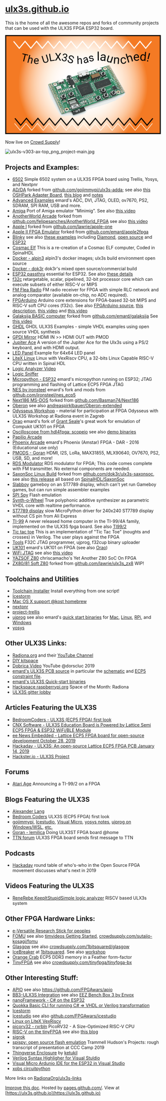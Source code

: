 # [ulx3s.github.io](https://ulx3s.github.io)

This is the home of all the awesome repos and forks of community projects that can be used with the ULX3S FPGA ESP32 board.

[![ULX3S-launch-orange](./images/ULX3S-launch-orange.png)](https://www.crowdsupply.com/radiona/ulx3s)

Now live on [Crowd Supply](https://www.crowdsupply.com/radiona/ulx3s)!

![ulx3s-v303-ax-top_png_project-main.jpg](./images/ulx3s-v303-ax-top_png_project-main.jpg )

## Projects and Examples:

* [6502](https://github.com/emeb/ulx3s_6502) Simple 6502 system on a ULX3S FPGA board using Trellis, Yosys, and Nextpnr
* [AD/DA](https://github.com/ulx3s/ulx3s-adda) forked from [github.com/gojimmypi/ulx3s-adda](https://github.com/gojimmypi/ulx3s-adda); see also [this OSHPark Adapter Board](https://oshpark.com/shared_projects/oRTuqkeG), [this blog](https://gojimmypi.blogspot.com/2018/06/ad9280-ad9708-ad-da-module-for-ax.html) and [notes](https://gojimmypi.blogspot.com/2019/03/ulx3s-sdr-with-alinx-adda.html) 
* [Advanced Examples](https://github.com/emard/ulx3s-misc) emard's ADC, DVI, JTAG, OLED, ov7670, PS2, SDRAM, SPI RAM, USB and more. 
* [Amiga](https://github.com/emard/Minimig_ECS) Port of Amiga emulator "Minimig". See also [this video](https://www.youtube.com/watch?v=q0nysMydf4I)
* [AnotherWorld Arcade](https://github.com/ulx3s/AnotherWorld_FPGA) forked from [github.com/felipesanches/AnotherWorld_FPGA](https://github.com/felipesanches/AnotherWorld_FPGA) see also [this video](https://www.youtube.com/watch?v=hFxIBoNP-_s)
* [Apple I](https://github.com/emard/apple-one) forked from [github.com/lawrie/apple-one](https://github.com/lawrie/apple-one)
* [Apple II FPGA Emulator](https://github.com/ulx3s/apple2fpga/blob/master/README) forked from [github.com/emard/apple2fpga](https://github.com/emard/apple2fpga)
* [Blinky](https://github.com/DoctorWkt/ULX3S-Blinky) see also [these examples](https://github.com/emard/ulx3s-examples/tree/master/blinky) including [Diamond](https://github.com/emard/ulx3s-examples/blob/master/blinky/Diamond/README.md), [open source](https://github.com/emard/ulx3s-examples/blob/master/blinky/OpenSource/README.md) and [ESP32](https://github.com/emard/ulx3s-examples/tree/master/blinky/ESP32)
* [Cosmac Elf](https://github.com/lawrie/FPGACosmacELF/tree/master/ulx3s) This is a re-creation of a Cosmac ELF computer, Coded in SpinalHDL
* [Docker - alpin3](https://github.com/alpin3/ulx3s) alpin3's docker images; ulx3s build environment open source
* [Docker - dok3r](https://github.com/dok3r/ulx3s-build) dok3r's mixed open source/commercial build
* [ESP32 passthru](https://github.com/emard/ulx3s-passthru) essential for ESP32. See also [these details](https://github.com/ulx3s/ulx3s-examples/blob/master/passthru/README.md)
* [f32c](https://github.com/f32c/f32c) retargetable, scalar, pipelined, 32-bit processor core which can execute subsets of either RISC-V or MIPS
* [FM Flea Radio](https://github.com/emard/flearadio) FM radio receiver for FPGA with simple RLC network and analog comparator (available on-chip, no ADC required).
* [FPGArduino](https://github.com/f32c/fpgarduino) Arduino core extensions for FPGA-based 32-bit MIPS and RISC-V soft CPU cores (f32c). See also [FPGArduino source](https://github.com/f32c/arduino), [this description](http://www.nxlab.fer.hr/fpgarduino/), [this video](https://www.youtube.com/watch?v=2DlkXjZnMjc) and [this video](https://www.youtube.com/watch?v=Q5GEMc2oYsw)
* [Galaksija BASIC computer](https://github.com/ulx3s/galaksija) forked from [github.com/emard/galaksija](https://github.com/emard/galaksija) See [this video](https://www.youtube.com/watch?v=CR-pVxN-08k)
* [GHDL](https://github.com/kost/ulx3s-ghdl-examples) GHDL ULX3S Examples - simple VHDL examples using open source VHDL synthesis
* [GPDI Mirror](https://github.com/goran-mahovlic/GPDI_mirror) HDMI IN >> HDMI OUT with PMOD
* [Jupiter Ace](https://github.com/emard/jupiter_ace) A version of the Jupiter Ace for the Ulx3s using a PS/2 keyboard, and with HDMI output.
* [LED Panel](https://github.com/goran-mahovlic/prjtrellis-led64x64) Example for 64x64 LED panel
* [LiteX Linux](https://github.com/litex-hub/linux-on-litex-vexriscv/tree/master/prog) Linux with VexRiscv CPU, a 32-bits Linux Capable RISC-V CPU written in Spinal HDL
* [Logic Analyzer Video](https://www.youtube.com/watch?v=I_yYem0Nowc)
* [Logic Sniffer](https://github.com/lawrie/Ice40LogicSniffer/tree/master/ulx3s)
* [Micropython - ESP32](https://github.com/emard/esp32ecp5) emard's micropython running on ESP32; JTAG programming and flashing of Lattice ECP5 FPGA JTAG
* [NES by ironsteel](https://github.com/emard/nes_ecp5) emard's fork and mods from [github.com/ironsteel/nes_ecp5](https://github.com/ironsteel/nes_ecp5)
* [Next186 MS-DOS](https://github.com/emard/Next186) forked from [github.com/Basman74/Next186](https://github.com/Basman74/Next186)
* [Oberon](https://github.com/emard/oberon) see also [andreaspirklbauer/Oberon-extended](https://github.com/andreaspirklbauer/Oberon-extended)
* [Odysseus Workshop](https://github.com/ulx3s/fpga-odysseus) - material for participation at FPGA Odysseus with ULX3S Workshop at Radiona event in Zagreb
* [Orao](https://github.com/emard/UK101onFPGA) emard's fork of [Grant Seale](https://twitter.com/zx80nut)'s great work for emulation of Compukit UK101 on FPGA
* [Oscilloscope from hdl4fpga: scopeio](https://github.com/hdl4fpga/hdl4fpga/blob/master/ULX3S/scopeio/scopeio_top.vhd) see also [demo binaries](https://github.com/emard/ulx3s-bin/tree/master/fpga/scope)
* [Papilio Arcade](https://github.com/emard/Papilio-Arcade)
* [Phoenix Arcade](https://github.com/emard/vhdl_phoenix) emard's Phoenix (Amstar) FPGA - DAR - 2016 (Educational use only)
* [PMODS - Goran](https://github.com/goran-mahovlic/ulx3s-PMOD) HDMI, I2S, LoRa, MAX31855, MLX90640, OV7670, PS2, USB, SD, and more!
* [RDS Modulator](https://github.com/emard/rdsfpga) RDS modulator for FPGA; This code comes complete with FM transmitter. No external components are needed.
* [SaxonSoc Linux Build](https://github.com/ulx3s/ulx3s-saxonsoc) forked from [github.com/dok3r/ulx3s-saxonsoc](https://github.com/dok3r/ulx3s-saxonsoc), see also [this release](https://github.com/dok3r/ulx3s-saxonsoc/releases/tag/v2020.02.23) all based on [SpinalHDL/SaxonSoc](https://github.com/SpinalHDL/SaxonSoc)
* [Slabboy](https://github.com/lawrie/slabboy) gameboy on an ST7789 display, which can't yet run Gameboy games, but can run simple assembler examples
* [SPI Spy](https://github.com/osresearch/spispy) Flash emulation
* [Synth-o-Wheel](https://github.com/emard/synthowheel) True polyphonic additive synthesizer as parametric VHDL core with realtime performance.
* [ST7789 display](https://github.com/emard/st7789py_mpy) slow MicroPython driver for 240x240 ST7789 display without CS pin from Ali Express
* [TI-99](https://github.com/emard/ti99_2) A never released home computer in the TI-99/4A family, implemented on the ULX3S fpga board. See also [TI99/2](https://gitlab.com/pnru/ti99/tree/master/ti99_2)
* [Tic tac toe](https://github.com/emard/Verilog_tic-tac-toe) This is an implementation of "Tic Tac Toe" (noughts and crosses) in Verilog. The user plays against the FPGA
* [Tools](https://github.com/f32c/tools) F32C JTAG programmer, ujprog, f32cup binary uploader
* [UK101](https://github.com/emard/UK101onFPGA) emard's UK101 on FPGA (see also [Orao](https://github.com/emard/UK101onFPGA))
* [WiFi JTAG](https://github.com/emard/WiFiJTAG) see also [this video](https://www.youtube.com/watch?v=cgYtZW4zPSI)
* [YAZSOF Z80](https://github.com/chriscamacho/YAZSOF) chriscamacho's Yet Another Z80 SoC On FPGA
* [ZX80/81 Soft Z80](https://github.com/ulx3s/ulx3s_zx81) forked from [github.com/lawrie/ulx3s_zx8](https://github.com/lawrie/ulx3s_zx81) WIP!

## Toolchains and Utilities
* [Toolchain Installer](https://github.com/ulx3s/ulx3s-toolchain/blob/master/README.md) Install everything from one script!
* [Icestorm](http://www.clifford.at/icestorm/)
* [Mac OS X support @kost homebrew](https://github.com/kost/homebrew-ulx3s)
* [nextpnr](https://github.com/YosysHQ/nextpnr)
* [project-trellis](https://github.com/SymbiFlow/prjtrellis)
* [ujprog](https://github.com/f32c/tools) see also emard's [quick start binaries](https://github.com/emard/ulx3s-bin) for [Mac](https://github.com/emard/ulx3s-bin/tree/master/usb-jtag/apple), [Linux](https://github.com/emard/ulx3s-bin/tree/master/usb-jtag/linux-amd64), [RPi](https://github.com/emard/ulx3s-bin/tree/master/usb-jtag/linux-rpi3), and [Windows](https://github.com/emard/ulx3s-bin/tree/master/usb-jtag/win32) 
* [yosys](http://www.clifford.at/yosys/)

## Other ULX3S Links:
* [Radiona.org](https://radiona.org/ulx3s/) and their [YouTube Channel](https://www.youtube.com/channel/UCYkEAHs8F4tvyb9Y2CcP3_w)
* [DIY kitspace](https://kitspace.org/boards/github.com/emard/ulx3s/) 
* [Dobrica Video](https://www.youtube.com/watch?v=c6ZuXwe0wpw) YouTube @dorscluc 2019
* [emard's ULX3S PCB source](http://github.com/emard/ulx3s) in particular the [schematic](https://github.com/emard/ulx3s/blob/master/doc/schematics.pdf) and [ECP5 constraint file](https://github.com/emard/ulx3s/blob/master/doc/constraints/ulx3s_v20.lpf).
* [emard's ULX3S Quick-start binaries ](https://github.com/emard/ulx3s-bin)
* [Hackspace raspberrypi.org](https://hackspace.raspberrypi.org/articles/space-of-the-month-radiona) Space of the Month: Radiona
* [ULX3S gitter lobby](https://gitter.im/ulx3s/Lobby)

## Articles Featuring the ULX3S

* [BedroomCoders - ULX3S (ECP5 FPGA) first look](http://bedroomcoders.co.uk/ulx3s-ecp5-fpga-first-look/)
* [CNX Software - ULX3S Education Board is Powered by Lattice Semi ECP5 FPGA & ESP32 WiFi/BLE Module](https://www.cnx-software.com/2019/08/30/ulx3s-education-board-is-powered-by-lattice-semi-ecp5-fpga-esp32-wifi-ble-module/)
* [ee News Embedded - Lattice ECP5 FPGA board for open-source development October 28, 2019](https://www.eenewsembedded.com/news/lattice-ecp5-fpga-board-open-source-development)
* [Hackaday - ULX3S: An open-source Lattice ECP5 FPGA PCB January 14, 2019](https://hackaday.com/2019/01/14/ulx3s-an-open-source-lattice-ecp5-fpga-pcb/)
* [Hackster.io - ULX3S Project](https://www.hackster.io/radiona/ulx3s-project-f946c2)

## Forums

* [Atari Age](https://atariage.com/forums/topic/297797-ti-992-on-a-fpga-available/) Announcing a TI-99/2 on a FPGA

## Blogs Featuring the ULX3S
* [Alexander Lang](http://langster1980.blogspot.com/2019/09/ulx3s-open-source-fpga-development-board.html)
* [Bedroom Coders](http://bedroomcoders.co.uk/ulx3s-ecp5-fpga-first-look/) ULX3S (ECP5 FPGA) first look
* [gojimmypi](https://gojimmypi.blogspot.com/2019/02/ulx3s-day-1.html), [Icestudio](https://gojimmypi.blogspot.com/2019/12/ulx3s-and-icestudio.html), [Visual Micro](https://gojimmypi.blogspot.com/2019/06/ulx3s-and-visual-micro-in-visual-studio.html), [yosys notes](https://gojimmypi.blogspot.com/2019/02/notes-on-ulx3s-fpga-yosys-verilog-vhdl.html), [ujprog on Windows/WSL](https://gojimmypi.blogspot.com/2019/02/ulx3s-ujprog-on-windows-wsl-or-minggw.html), [etc.](https://gojimmypi.blogspot.com/search/label/ULX3S)
* [Goran - lemilica](http://lemilica.com/?s=ulx3s) Doing ULX3ST FPGA board @home
* [TTN forum](https://www.thethingsnetwork.org/forum/t/ulx3s-fpga-board-sends-first-message-to-ttn/19384/4) ULX3S FPGA board sends first message to TTN

## Podcasts

* [Hackaday](https://hackaday.com/2019/01/18/hackaday-podcast-ep2-curious-gadgets-and-the-fpga-brain-trust/) round table of who's-who in the Open Source FPGA movement discusses what's next in 2019

## Videos Featuring the ULX3S
* [ReneRebe KeepItStupidSimple logic analyzer](https://www.youtube.com/watch?v=I_yYem0Nowc) RISCV based ULX3s system 

## Other FPGA Hardware Links:
* [e-Versatile Research Stick for peoples](https://github.com/cbalint13/e-verest)
* [FOMU](https://workshop.fomu.im/en/latest/) see also [timvideos Getting Started](https://github.com/timvideos/litex-buildenv/wiki/Getting-started-with-FOMU-(an-FPGA-in-your-USB-port)), [crowdsupply.com/sutajio-kosagi/fomu](https://www.crowdsupply.com/sutajio-kosagi/fomu)
* [Glasgow](https://github.com/GlasgowEmbedded/glasgow) see also [crowdsupply.com/1bitsquared/glasgow](https://www.crowdsupply.com/1bitsquared/glasgow)
* [IceBreaker](https://github.com/icebreaker-fpga/icebreaker) at [1bitsquared](https://1bitsquared.com/collections/fpga/products/icebreaker). See also [workshop](https://github.com/icebreaker-fpga/icebreaker-workshop)
* [Orange Crab](https://github.com/gregdavill/OrangeCrab) ECP5 DDR3 memory in a Feather form-factor
* [TinyFPGA](https://tinyfpga.com/) see also [crowdsupply.com/tinyfpga/tinyfpga-bx](https://www.crowdsupply.com/tinyfpga/tinyfpga-bx)

## Other Interesting Stuff:
* [APIO](https://apiodoc.readthedocs.io/en/stable/) see also https://github.com/FPGAwars/apio
* [BB3-ULX3S Integration](https://www.envox.hr/eez/bb3-ulx3s-integration/poc8-introduction.html) see also [EEZ Bench Box 3 by Envox](https://www.crowdsupply.com/envox/eez-bb3)
* [nanoFramework - C# on the ESP32](http://docs.nanoframework.net/)
* [Quokka Basic CLI for running C# => VHDL or Verilog transformation](https://github.com/EvgenyMuryshkin/QuokkaEvaluation)
* [Icestorm](http://www.clifford.at/icestorm/)
* [Icestudio](https://icestudio.io/) see also [github.com/FPGAwars/icestudio](https://github.com/FPGAwars/icestudio)
* [Linux on LiteX VexRiscv](https://github.com/litex-hub/linux-on-litex-vexriscv)
* [picorv32 - rxrbln](https://github.com/rxrbln/picorv32) PicoRV32 - A Size-Optimized RISC-V CPU
* [RISC-V on the tinyFPGA](https://discourse.tinyfpga.com/t/riscv-example-project-on-tinyfpga-bx/451) see also [this blog](https://gojimmypi.blogspot.com/2019/01/risc-v-on-fpga-tinyfpga-via-wsl.html)
* [sigrok](https://sigrok.org/wiki/Main_Page)
* [spispy: open source flash emulation](https://trmm.net/Spispy) Trammell Hudson's Projects: rough transcript of presentation at CCC Camp 2019
* [Thingverse Enclosure](https://www.thingiverse.com/thing:3369567) by [ketukil](https://www.thingiverse.com/ketukil/about)
* [Verilog Syntax Highligher for Visual Stuldio](https://marketplace.visualstudio.com/items?itemName=gojimmypi.gojimmypi-verilog-language-extension)
* [Visual Micro Ardunio IDE for the ESP32 in Visual Studio](https://www.visualmicro.com/)
* [xobs circuitpython](https://github.com/xobs/circuitpython)


More links on [RadionaOrg/ulx3s-links](https://github.com/RadionaOrg/ulx3s-links)

[Improve this doc](https://github.com/ulx3s/ulx3s.github.io). Hosted by [pages.github.com/](https://pages.github.com/). View at [https://ulx3s.github.io](https://ulx3s.github.io)
